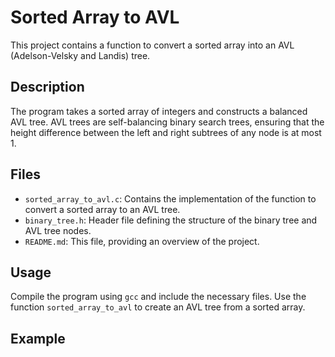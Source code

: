 # Sorted Array to AVL

This project contains a function to convert a sorted array into an AVL (Adelson-Velsky and Landis) tree.

## Description

The program takes a sorted array of integers and constructs a balanced AVL tree. AVL trees are self-balancing binary search trees, ensuring that the height difference between the left and right subtrees of any node is at most 1.

## Files

- `sorted_array_to_avl.c`: Contains the implementation of the function to convert a sorted array to an AVL tree.
- `binary_tree.h`: Header file defining the structure of the binary tree and AVL tree nodes.
- `README.md`: This file, providing an overview of the project.

## Usage

Compile the program using `gcc` and include the necessary files. Use the function `sorted_array_to_avl` to create an AVL tree from a sorted array.

## Example
